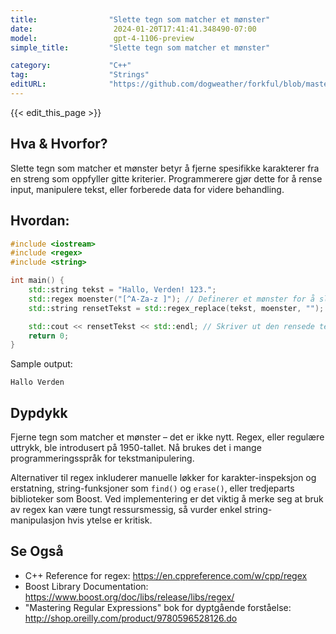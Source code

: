 ```yaml
---
title:                "Slette tegn som matcher et mønster"
date:                  2024-01-20T17:41:41.348490-07:00
model:                 gpt-4-1106-preview
simple_title:         "Slette tegn som matcher et mønster"

category:             "C++"
tag:                  "Strings"
editURL:              "https://github.com/dogweather/forkful/blob/master/content/no/cpp/deleting-characters-matching-a-pattern.md"
---
```


{{< edit_this_page >}}

## Hva & Hvorfor?
Slette tegn som matcher et mønster betyr å fjerne spesifikke karakterer fra en streng som oppfyller gitte kriterier. Programmerere gjør dette for å rense input, manipulere tekst, eller forberede data for videre behandling.

## Hvordan:
```C++
#include <iostream>
#include <regex>
#include <string>

int main() {
    std::string tekst = "Hallo, Verden! 123.";
    std::regex moenster("[^A-Za-z ]"); // Definerer et mønster for å slette ikke-bokstaver.
    std::string rensetTekst = std::regex_replace(tekst, moenster, "");

    std::cout << rensetTekst << std::endl; // Skriver ut den rensede teksten.
    return 0;
}
```

Sample output:
```
Hallo Verden
```

## Dypdykk
Fjerne tegn som matcher et mønster – det er ikke nytt. Regex, eller regulære uttrykk, ble introdusert på 1950-tallet. Nå brukes det i mange programmeringsspråk for tekstmanipulering.

Alternativer til regex inkluderer manuelle løkker for karakter-inspeksjon og erstatning, string-funksjoner som `find()` og `erase()`, eller tredjeparts biblioteker som Boost. Ved implementering er det viktig å merke seg at bruk av regex kan være tungt ressursmessig, så vurder enkel string-manipulasjon hvis ytelse er kritisk.

## Se Også
- C++ Reference for regex: https://en.cppreference.com/w/cpp/regex
- Boost Library Documentation: https://www.boost.org/doc/libs/release/libs/regex/
- "Mastering Regular Expressions" bok for dyptgående forståelse: http://shop.oreilly.com/product/9780596528126.do
